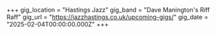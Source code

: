 +++
gig_location = "Hastings Jazz"
gig_band = "Dave Manington's Riff Raff"
gig_url = "https://jazzhastings.co.uk/upcoming-gigs/"
gig_date = "2025-02-04T00:00:00.000Z"
+++


